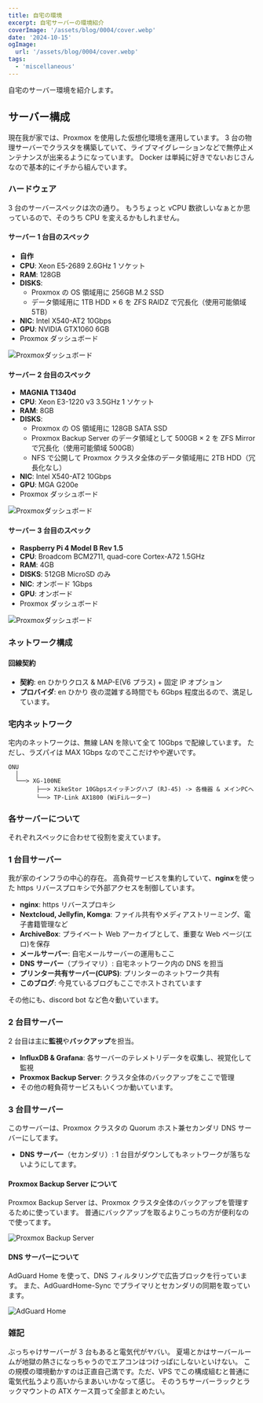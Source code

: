 ```yaml
---
title: 自宅の環境
excerpt: 自宅サーバーの環境紹介
coverImage: '/assets/blog/0004/cover.webp'
date: '2024-10-15'
ogImage:
  url: '/assets/blog/0004/cover.webp'
tags:
  - 'miscellaneous'
---
```


自宅のサーバー環境を紹介します。

## サーバー構成

現在我が家では、Proxmox を使用した仮想化環境を運用しています。
3 台の物理サーバーでクラスタを構築していて、ライブマイグレーションなどで無停止メンテナンスが出来るようになっています。
Docker は単純に好きでないおじさんなので基本的にイチから組んでいます。

### ハードウェア

3 台のサーバースペックは次の通り。
もうちょっと vCPU 数欲しいなぁとか思っているので、そのうち CPU を変えるかもしれません。

#### サーバー 1 台目のスペック

- **自作**
- **CPU**: Xeon E5-2689 2.6GHz 1 ソケット
- **RAM**: 128GB
- **DISKS**:
  - Proxmox の OS 領域用に 256GB M.2 SSD
  - データ領域用に 1TB HDD × 6 を ZFS RAIDZ で冗長化（使用可能領域 5TB）
- **NIC**: Intel X540-AT2 10Gbps
- **GPU**: NVIDIA GTX1060 6GB
- Proxmox ダッシュボード

![Proxmoxダッシュボード](/assets/blog/0004/proxmox1.webp)

#### サーバー 2 台目のスペック

- **MAGNIA T1340d**
- **CPU**: Xeon E3-1220 v3 3.5GHz 1 ソケット
- **RAM**: 8GB
- **DISKS**:
  - Proxmox の OS 領域用に 128GB SATA SSD
  - Proxmox Backup Server のデータ領域として 500GB × 2 を ZFS Mirror で冗長化（使用可能領域 500GB）
  - NFS で公開して Proxmox クラスタ全体のデータ領域用に 2TB HDD（冗長化なし）
- **NIC**: Intel X540-AT2 10Gbps
- **GPU**: MGA G200e
- Proxmox ダッシュボード

![Proxmoxダッシュボード](/assets/blog/0004/proxmox2.webp)

#### サーバー 3 台目のスペック

- **Raspberry Pi 4 Model B Rev 1.5**
- **CPU**: Broadcom BCM2711, quad-core Cortex-A72 1.5GHz
- **RAM**: 4GB
- **DISKS**: 512GB MicroSD のみ
- **NIC**: オンボード 1Gbps
- **GPU**: オンボード
- Proxmox ダッシュボード

![Proxmoxダッシュボード](/assets/blog/0004/proxmox3.webp)

### ネットワーク構成

#### 回線契約

- **契約**: en ひかりクロス & MAP-E(V6 プラス) + 固定 IP オプション
- **プロバイダ**: en ひかり
  夜の混雑する時間でも 6Gbps 程度出るので、満足しています。

### 宅内ネットワーク

宅内のネットワークは、無線 LAN を除いて全て 10Gbps で配線しています。
ただし、ラズパイは MAX 1Gbps なのでここだけやや遅いです。

```text
ONU
  │
  └──> XG-100NE
        ├──> XikeStor 10Gbpsスイッチングハブ (RJ-45) -> 各機器 & メインPCへ
        └──> TP-Link AX1800 (WiFiルーター)
```

### 各サーバーについて

それぞれスペックに合わせて役割を変えています。

### 1 台目サーバー

我が家のインフラの中心的存在。
高負荷サービスを集約していて、**nginx**を使った https リバースプロキシで外部アクセスを制御しています。

- **nginx**: https リバースプロキシ
- **Nextcloud, Jellyfin, Komga**: ファイル共有やメディアストリーミング、電子書籍管理など
- **ArchiveBox**: プライベート Web アーカイブとして、重要な Web ページ(エロ)を保存
- **メールサーバー**: 自宅メールサーバーの運用もここ
- **DNS サーバー**（プライマリ）: 自宅ネットワーク内の DNS を担当
- **プリンター共有サーバー(CUPS)**: プリンターのネットワーク共有
- **このブログ**: 今見ているブログもここでホストされています

その他にも、discord bot など色々動いています。

### 2 台目サーバー

2 台目は主に**監視**や**バックアップ**を担当。

- **InfluxDB & Grafana**: 各サーバーのテレメトリデータを収集し、視覚化して監視
- **Proxmox Backup Server**: クラスタ全体のバックアップをここで管理
- その他の軽負荷サービスもいくつか動いています。

### 3 台目サーバー

このサーバーは、Proxmox クラスタの Quorum ホスト兼セカンダリ DNS サーバーにしてます。

- **DNS サーバー**（セカンダリ）: 1 台目がダウンしてもネットワークが落ちないようにしてます。

#### Proxmox Backup Server について

Proxmox Backup Server は、Proxmox クラスタ全体のバックアップを管理するために使っています。
普通にバックアップを取るよりこっちの方が便利なので使ってます。

![Proxmox Backup Server](/assets/blog/0004/pbs.webp)

#### DNS サーバーについて

AdGuard Home を使って、DNS フィルタリングで広告ブロックを行っています。
また、AdGuardHome-Sync でプライマリとセカンダリの同期を取っています。

![AdGuard Home](/assets/blog/0004/adguard.webp)

### 雑記

ぶっちゃけサーバーが 3 台もあると電気代がヤバい。
夏場とかはサーバールームが地獄の熱さになっちゃうのでエアコンはつけっぱにしないといけない。
この規模の環境動かすのは正直自己満です。ただ、VPS でこの構成組むと普通に電気代払うより高いからまあいいかなって感じ。
そのうちサーバーラックとラックマウントの ATX ケース買って全部まとめたい。
